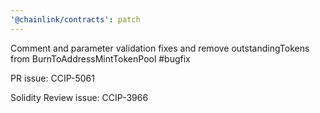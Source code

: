 ```yaml
---
'@chainlink/contracts': patch
---
```


Comment and parameter validation fixes and remove outstandingTokens from BurnToAddressMintTokenPool #bugfix


PR issue: CCIP-5061

Solidity Review issue: CCIP-3966
